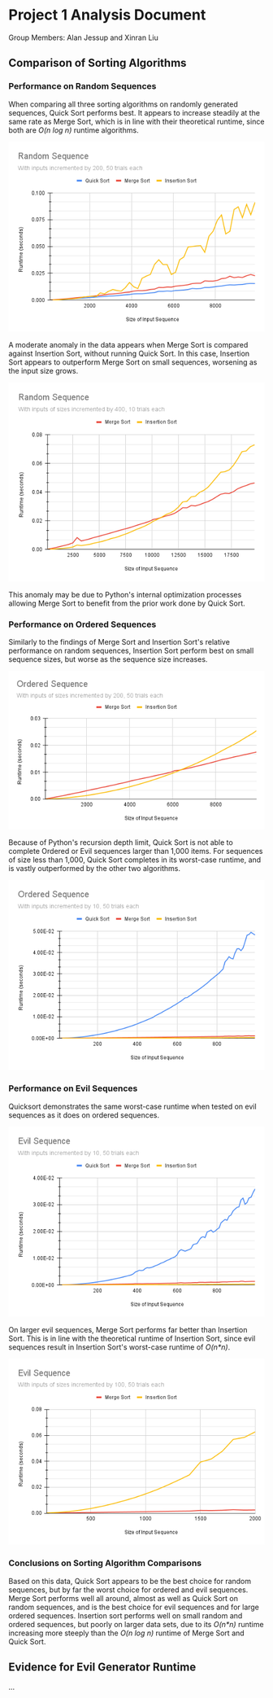 # Project 1 Analysis Document

Group Members: Alan Jessup and Xinran Liu

## Comparison of Sorting Algorithms

### Performance on Random Sequences

When comparing all three sorting algorithms on randomly generated sequences, Quick Sort performs best. It appears to increase steadily at the same rate as Merge Sort, which is in line with their theoretical runtime, since both are _O(n log n)_ runtime algorithms.

![Fig 1. Graph of all algorithms' performance sorting randomly generated sequences](https://github.com/alanrjes/cs382-project1/blob/master/graphs/fig1.png)

A moderate anomaly in the data appears when Merge Sort is compared against Insertion Sort, without running Quick Sort. In this case, Insertion Sort appears to outperform Merge Sort on small sequences, worsening as the input size grows.

![Fig 2. Graph comparing Merge Sort and Insertion Sort's performance sorting randomly generated sequences](https://github.com/alanrjes/cs382-project1/blob/master/graphs/fig2.png)

This anomaly may be due to Python's internal optimization processes allowing Merge Sort to benefit from the prior work done by Quick Sort.

### Performance on Ordered Sequences

Similarly to the findings of Merge Sort and Insertion Sort's relative performance on random sequences, Insertion Sort perform best on small sequence sizes, but worse as the sequence size increases.

![Fig 3. Graph comparing Merge Sort and Insertion Sort's performance sorting ordered sequences](https://github.com/alanrjes/cs382-project1/blob/master/graphs/fig3.png)

Because of Python's recursion depth limit, Quick Sort is not able to complete Ordered or Evil sequences larger than 1,000 items. For sequences of size less than 1,000, Quick Sort completes in its worst-case runtime, and is vastly outperformed by the other two algorithms.

![Fig 4. Graph comparing Quicksort's performance sorting ordered sequences of a limited size](https://github.com/alanrjes/cs382-project1/blob/master/graphs/fig4.png)

### Performance on Evil Sequences

Quicksort demonstrates the same worst-case runtime when tested on evil sequences as it does on ordered sequences.

![Fig 5. Graph of all algorithms' performance sorting evil sequences of a limited size](https://github.com/alanrjes/cs382-project1/blob/master/graphs/fig5.png)

On larger evil sequences, Merge Sort performs far better than Insertion Sort. This is in line with the theoretical runtime of Insertion Sort, since evil sequences result in Insertion Sort's worst-case runtime of _O(n\*n)_.

![Fig 6. Graph comparing Merge Sort and Insertion Sort's performance sorting evil sequences](https://github.com/alanrjes/cs382-project1/blob/master/graphs/fig6.png)

### Conclusions on Sorting Algorithm Comparisons

Based on this data, Quick Sort appears to be the best choice for random sequences, but by far the worst choice for ordered and evil sequences. Merge Sort performs well all around, almost as well as Quick Sort on random sequences, and is the best choice for evil sequences and for large ordered sequences. Insertion sort performs well on small random and ordered sequences, but poorly on larger data sets, due to its _O(n\*n)_ runtime increasing more steeply than the _O(n log n)_ runtime of Merge Sort and Quick Sort.

## Evidence for Evil Generator Runtime

...
